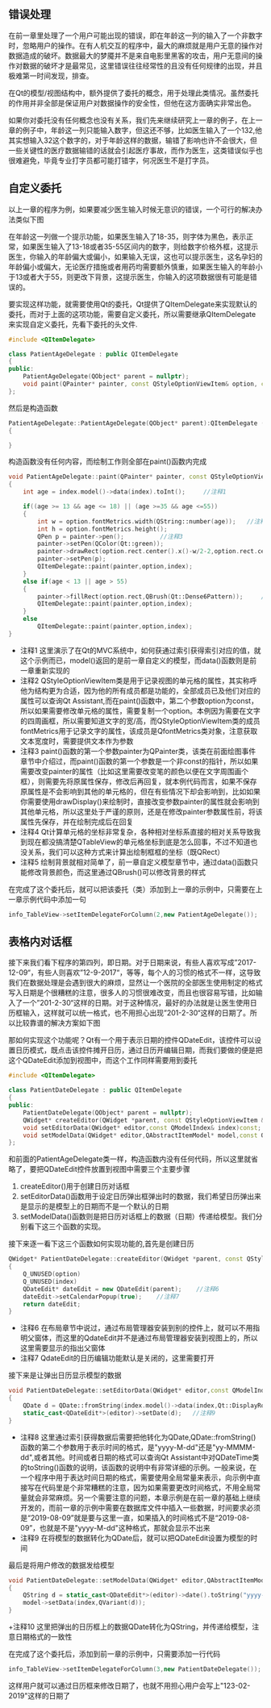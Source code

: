 ## 错误处理

在前一章里处理了一个用户可能出现的错误，即在年龄这一列的输入了一个非数字时，忽略用户的操作。在有人机交互的程序中，最大的麻烦就是用户无意的操作对数据造成的破坏。数据最大的梦魇并不是来自电影里黑客的攻击，用户无意间的操作对数据的破坏才是最常见，这里错误往往经常性的且没有任何规律的出现，并且极难第一时间发现，排查。

在Qt的模型/视图结构中，额外提供了委托的概念，用于处理此类情况。虽然委托的作用并非全部是保证用户对数据操作的安全性，但他在这方面确实非常出色。

如果你对委托没有任何概念也没有关系，我们先来继续研究上一章的例子，在上一章的例子中，年龄这一列只能输入数字，但这还不够，比如医生输入了一个132,他其实想输入32这个数字的，对于年龄这样的数据，输错了影响也许不会很大，但一些关键性的医疗数据输错的话就会引起医疗事故，而作为医生，这类错误似乎也很难避免，毕竟专业打字员都可能打错字，何况医生不是打字员。

## 自定义委托

以上一章的程序为例，如果要减少医生输入时候无意识的错误，一个可行的解决办法类似下图

在年龄这一列做一个提示功能，如果医生输入了18-35，则字体为黑色，表示正常，如果医生输入了13-18或者35-55区间内的数字，则给数字价格外框，这提示医生，你输入的年龄偏大或偏小，如果输入无误，这也可以提示医生，这名孕妇的年龄偏小或偏大，无论医疗措施或者用药均需要额外慎重，如果医生输入的年龄小于13或者大于55，则更改下背景，这提示医生，你输入的这项数据很有可能是错误的。

要实现这样功能，就需要使用Qt的委托，Qt提供了QItemDelegate来实现默认的委托，而对于上面的这项功能，需要自定义委托，所以需要继承QItemDelegate来实现自定义委托，先看下委托的头文件.
```c++
#include <QItemDelegate>

class PatientAgeDelegate : public QItemDelegate
{
public:
    PatientAgeDelegate(QObject* parent = nullptr);
    void paint(QPainter* painter, const QStyleOptionViewItem& option, const QModelIndex& index) const;  
};
```
然后是构造函数
```c++
PatientAgeDelegate::PatientAgeDelegate(QObject* parent):QItemDelegate (parent)
{

}
```
构造函数没有任何内容，而绘制工作则全部在paint()函数内完成
```c++
void PatientAgeDelegate::paint(QPainter* painter, const QStyleOptionViewItem& option, const QModelIndex& index) const
{
    int age = index.model()->data(index).toInt();     //注释1

    if((age >= 13 && age <= 18) || (age >=35 && age <=55))
    {
        int w = option.fontMetrics.width(QString::number(age));   //注释2
        int h = option.fontMetrics.height();
        QPen p = painter->pen();          //注释3
        painter->setPen(QColor(Qt::green));
        painter->drawRect(option.rect.center().x()-w/2-2,option.rect.center().y()-h/2-2,w+4,h+4);   //注释4
        painter->setPen(p);
        QItemDelegate::paint(painter,option,index);
    }
    else if(age < 13 || age > 55)
    {  
        painter->fillRect(option.rect,QBrush(Qt::Dense6Pattern));     //注释5
        QItemDelegate::paint(painter,option,index);
    }
    else
        QItemDelegate::paint(painter,option,index);
}
```
+ 注释1 这里演示了在Qt的MVC系统中，如何获通过索引获得索引对应的值，就这个示例而已，model()返回的是前一章自定义的模型，而data()函数则是前一章重新实现的
+ 注释2 QStyleOptionViewItem类是用于记录视图的单元格的属性，其实称呼他为结构更为合适，因为他的所有成员都是功能的，全部成员已及他们对应的属性可以查询Qt Assistant,而在paint()函数中，第二个参数option为const，所以如果需要修改单元格的属性，需要复制一个option。本例因为需要在文字的四周画框，所以需要知道文字的宽/高，而QStyleOptionViewItem类的成员fontMetrics用于记录文字的属性，该成员是QfontMetrics类对象，注意获取文本宽度时，需要提供文本作为参数
+ 注释3 paint()函数的第一个参数painter为QPainter类，该类在前面绘图事件章节中介绍过，而paint()函数的第一个参数是一个非const的指针，所以如果需要改变painter的属性（比如这里需要改变笔的颜色以便在文字周围画个框），则需要先将原属性保存，修改后再回复，就本例代码而言，如果不保存原属性是不会影响到其他的单元格的，但在有些情况下却会影响到，比如如果你需要使用drawDisplay()来绘制时，直接改变参数painter的属性就会影响到其他单元格，所以这里处于严谨的原则，还是在修改painter参数属性前，将该属性先保存，并在绘制完成后在回复
+ 注释4 Qt计算单元格的坐标非常复杂，各种相对坐标系直接的相对关系导致我到现在都没搞清楚QTableView的单元格坐标到底是怎么回事，不过不知道也没关系，我们可以这种方式来计算出绘制框框的坐标（既QRect）
+ 注释5 绘制背景就相对简单了，前一章自定义模型章节中，通过data()函数只能修改背景颜色，而这里通过QBrush()可以修改背景的样式

在完成了这个委托后，就可以把该委托（类）添加到上一章的示例中，只需要在上一章示例代码中添加一句
```c++
info_TableView->setItemDelegateForColumn(2,new PatientAgeDelegate());
```

## 表格内对话框

接下来我们看下程序的第四列，即日期。对于日期来说，有些人喜欢写成”2017-12-09“，有些人则喜欢”12-9-2017“，等等，每个人的习惯的格式不一样，这导致我们在数据处理是会遇到很大的麻烦，显然让一个医院的全部医生使用制定的格式写入日期是个很糟糕的注意，很多人的习惯很难改变，而且也很容易写错，比如输入了一个”201-2-30“这样的日期。对于这种情况，最好的办法就是让医生使用日历框输入，这样就可以统一格式，也不用担心出现”201-2-30“这样的日期了。所以比较靠谱的解决方案如下图

那如何实现这个功能呢？Qt有一个用于表示日期的控件QDateEdit，该控件可以设置日历模式，既点击该控件摊开日历，通过日历开编辑日期，而我们要做的便是把这个QDateEdit添加到视图中，而这个工作同样需要用到委托

```c++
#include <QItemDelegate>

class PatientDateDelegate : public QItemDelegate
{
public:
    PatientDateDelegate(QObject* parent = nullptr);
    QWidget* createEditor(QWidget *parent, const QStyleOptionViewItem &option, const QModelIndex &index) const;
    void setEditorData(QWidget* editor,const QModelIndex& index)const;
    void setModelData(QWidget* editor,QAbstractItemModel* model,const QModelIndex& index)const;
};
```
和前面的PatientAgeDelegate类一样，构造函数内没有任何代码，所以这里就省略了，要把QDateEdit控件放置到视图中需要三个主要步骤

1. createEditor()用于创建日历对话框
2. setEditorData()函数用于设定日历弹出框弹出时的数据，我们希望日历弹出来是显示的是模型上的日期而不是一个默认的日期
3. setModelData()函数则是把日历对话框上的数据（日期）传递给模型。我们分别看下这三个函数的实现。

接下来逐一看下这三个函数如何实现功能的,首先是创建日历
```c++
QWidget* PatientDateDelegate::createEditor(QWidget *parent, const QStyleOptionViewItem &option, const QModelIndex &index) const
{
    Q_UNUSED(option)
    Q_UNUSED(index)
    QDateEdit* dateEdit = new QDateEdit(parent);    //注释6
    dateEdit->setCalendarPopup(true);    //注释7
    return dateEdit;
}
```
+ 注释6 在布局章节中说过，通过布局管理器安装到别的控件上，就可以不用指明父窗体，而这里的QdateEdit并不是通过布局管理器安装到视图上的，所以这里需要显示的指出父窗体
+ 注释7 QdateEdit的日历编辑功能默认是关闭的，这里需要打开

接下来是让弹出日历显示模型的数据
```c++
void PatientDateDelegate::setEditorData(QWidget* editor,const QModelIndex& index)const
{
    QDate d = QDate::fromString(index.model()->data(index,Qt::DisplayRole).toString(),"yyyy-M-dd"); //注释8
    static_cast<QDateEdit*>(editor)->setDate(d);   //注释9
}
```
+ 注释8 这里通过索引获得数据后需要把他转化为QDate,QDate::fromString()函数的第二个参数用于表示时间的格式，是"yyyy-M-dd"还是"yy-MMMM-dd",或者其他。时间或者日期的格式可以查询Qt Assistant中对QDateTime类的toString()函数的说明，该函数的说明中有非常详细的示例。一般来说，在一个程序中用于表达时间日期的格式，需要使用全局常量来表示，向示例中直接写在代码里是个非常糟糕的注意，因为如果需要更改时间格式，不用全局常量就会非常麻烦。另一个需要注意的问题，本章示例是在前一章的基础上继续开发的，而前一章的示例中需要在数据库文件中插入一些数据，时间要求必须是“2019-08-09”就是要与这里一直，如果插入的时间格式不是“2019-08-09”，也就是不是"yyyy-M-dd"这种格式，那就会显示不出来
+ 注释9 在将模型的数据转化为QDate后，就可以把QDateEdit设置为模型的时间

最后是将用户修改的数据发给模型
```c++
void PatientDateDelegate::setModelData(QWidget* editor,QAbstractItemModel* model,const QModelIndex& index)const
{
    QString d = static_cast<QDateEdit*>(editor)->date().toString("yyyy-M-dd"); //注释10
    model->setData(index,QVariant(d));
}
```
+注释10 这里把弹出的日历框上的数据QDate转化为QString，并传递给模型，注意日期格式的一致性

在完成了这个委托后，添加到前一章的示例中，只需要添加一行代码
```c++
info_TableView->setItemDelegateForColumn(3,new PatientDateDelegate());
```
这样用户就可以通过日历框来修改日期了，也就不用担心用户会写上"123-02-2019"这样的日期了